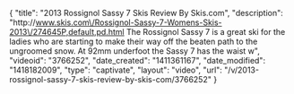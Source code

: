 {
    "title": "2013 Rossignol Sassy 7 Skis Review By Skis.com",
    "description": "http:\/\/www.skis.com\/Rossignol-Sassy-7-Womens-Skis-2013\/274645P,default,pd.html  The Rossignol Sassy 7 is a great ski for the ladies who are starting to make their way off the beaten path to the ungroomed snow. At 92mm underfoot the Sassy 7 has the waist w",
    "videoid": "3766252",
    "date_created": "1411361167",
    "date_modified": "1418182009",
    "type": "captivate",
    "layout": "video",
    "url": "\/v\/2013-rossignol-sassy-7-skis-review-by-skis-com\/3766252"
}